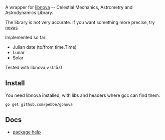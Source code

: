 A wrapper for [libnova](http://libnova.sourceforge.net/) -- Celestial Mechanics, Astrometry and Astrodynamics Library.

The library is not very accurate. If you want something more precise,
try [novas](https://github.com/pebbe/novas)

Implemented so far:
 * Julian date  (to/from time.Time)
 * Lunar
 * Solar

Tested with libnova v 0.15.0

## Install

You need libnova installed, with libs and headers where gcc can find them.

    go get github.com/pebbe/gonova

## Docs

 * [package help](http://godoc.org/github.com/pebbe/gonova)
